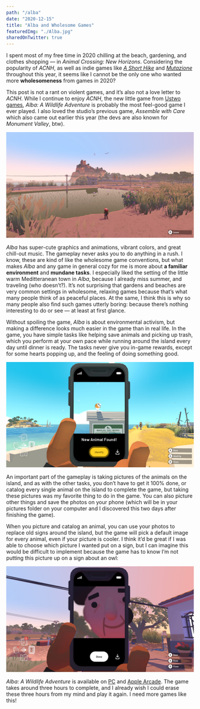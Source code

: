 ```yaml
---
path: "/alba"
date: "2020-12-15"
title: "Alba and Wholesome Games"
featuredImg: "./Alba.jpg"
sharedOnTwitter: true
---
```


I spent most of my free time in 2020 chilling at the beach, gardening, and clothes shopping — in *Animal Crossing: New Horizons*. Considering the popularity of *ACNH*, as well as indie games like [*A Short Hike*](https://ashorthike.com/) and [*Mutazione*](https://mutazionegame.com/) throughout this year, it seems like I cannot be the only one who wanted more **wholesomeness** from games in 2020?

This post is not a rant on violent games, and it’s also not a love letter to *ACNH*. While I continue to enjoy *ACNH*, the new little game from [Ustwo games](https://www.ustwogames.co.uk/), *Alba: A Wildlife Adventure* is probably the most feel-good game I ever played. I also loved the studio’s previous game, *Assemble with Care* which also came out earlier this year (the devs are also known for *Monument Valley*, btw).

![Alba: A Wildlife Adventure](./Alba.jpg)

*Alba* has super-cute graphics and animations, vibrant colors, and great chill-out music. The gameplay never asks you to do anything in a rush. I know, these are kind of like the wholesome game conventions, but what makes *Alba* and any game in general cozy for me is more about **a familiar environment** and **mundane tasks**. I especially liked the setting of the little warm Meditteranean town in *Alba*, because I already miss summer, and traveling (who doesn’t?). It’s not surprising that gardens and beaches are very common settings in wholesome, relaxing games because that’s what many people think of as peaceful places. At the same, I think this is why so many people also find such games utterly boring: because there’s nothing interesting to do or see — at least at first glance.

Without spoiling the game, *Alba* is about environmental activism, but making a difference looks much easier in the game than in real life. In the game, you have simple tasks like helping save animals and picking up trash, which you perform at your own pace while running around the island every day until dinner is ready. The tasks never give you in-game rewards, except for some hearts popping up, and the feeling of doing something good.

![A picture of an owl in the game](./owl.jpg)

An important part of the gameplay is taking pictures of the animals on the island, and as with the other tasks, you don’t have to get it 100% done, or catalog every single animal on the island to complete the game, but taking these pictures was my favorite thing to do in the game. You can also picture other things and save the photos on your phone (which will be in your pictures folder on your computer and I discovered this two days after finishing the game). 

When you picture and catalog an animal, you can use your photos to replace old signs around the island, but the game will pick a default image for every animal, even if your picture is cooler. I think it’d be great if I was able to choose which picture I wanted put on a sign, but I can imagine this would be difficult to implement because the game has to know I’m not putting this picture up on a sign about an owl:

![You can basically make a picture of anything](./not_an_owl.jpg)

*Alba: A Wildlife Adventure* is available on [PC](https://store.steampowered.com/app/1337010/Alba_A_Wildlife_Adventure/) and [Apple Arcade](https://apps.apple.com/app/alba-a-wildlife-adventure/id1528014682). The game takes around three hours to complete, and I already wish I could erase these three hours from my mind and play it again. I need more games like this!
